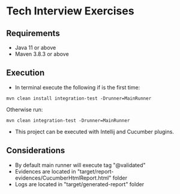 # Tech Interview Exercises

## Requirements 
* Java 11 or above
* Maven 3.8.3 or above

## Execution 
* In terminal execute the following if is the first time:
```
mvn clean install integration-test -Drunner=MainRunner
```

Otherwise run:
```
mvn clean integration-test -Drunner=MainRunner
```

* This project can be executed with Intellij and Cucumber plugins.

## Considerations
* By default main runner will execute tag "@validated"
* Evidences are located in "target/report-evidences/CucumberHtmlReport.html" folder
* Logs are located in "target/generated-report" folder
